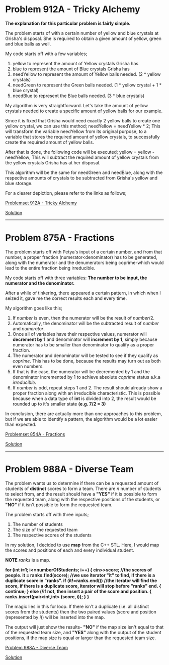 Problem 912A - Tricky Alchemy
=====

**The explanation for this particular problem is fairly simple.**

The problem starts of with a certain number of yellow and blue crystals at Grisha's disposal. 
She is required to obtain a given amount of yellow, green and blue balls as well.

My code starts off with a few variables;
1. yellow to represent the amount of Yellow crystals Grisha has
2. blue to represent the amount of Blue crystals Grisha has
3. needYellow to represent the amount of Yellow balls needed. (2 * yellow crystals)
4. needGreen to represent the Green balls needed. (1 * yellow crystal + 1 * blue crystal)
5. needBlue to represent the Blue balls needed. (3 * blue crystals)

My algorithm is very straightforward. Let's take the amount of yellow crystals needed to create a specific amount of yellow balls for our example.

Since it is fixed that Grisha would need exactly 2 yellow balls to create one yellow crystal, we can use this method;
needYellow = needYellow * 2;
This will transform the variable needYellow from its original purpose, to a variable that stores the required amount of yellow crystals, to successfully create the required amount of yellow balls.

After that is done, the following code will be executed;
yellow = yellow - needYellow;
This will subtract the required amount of yellow crystals from the yellow crystals Grisha has at her disposal. 

This algorithm will be the same for needGreen and needBlue, along with the respective amounts of crystals to be subtracted from Grisha's yellow and blue storage.

For a clearer depiction, please refer to the links as follows;

[Problemset 912A - Tricky Alchemy](https://codeforces.com/problemset/problem/912/A)

[Solution](https://codeforces.com/contest/912/submission/42300609)

----------------------------------------------------

Problem 875A - Fractions
=====

The problem starts off with Petya's input of a certain number, and from that number, a proper fraction (numerator<denominator) has to be generated, along with the numerator and the denumerators being coprime-which would lead to the entire fraction being irreducible. 

My code starts off with three variables: **The number to be input, the numerator and the denominator.**

After a while of tinkering, there appeared a certain pattern, in which when I seized it, gave me the correct results each and every time.

My algorithm goes like this;
1. If *number* is even, then the numerator will be the result of *number*/2.
2. Automatically, the denominator will be the subtracted result of *number* and *numerator*.
3. Once all of variables have their respective values, numerator will **decrement by 1** and denominator will **increment by 1**, simply because numerator has to be smaller than denominator to qualify as a proper fraction.
4. The numerator and denominator will be tested to see if they qualify as *coprime*. This has to be done, because the results may turn out as both even numbers.
5. If that is the case, the numerator will be decremented by 1 and the denominator incremented by 1 to achieve absolute *coprime* status a.k.a *irreducible*.
6. If *number* is odd, repeat steps 1 and 2. The result should already show a proper fraction along with an irreducible characteristic. This is possible because when a data type of **int** is divided into 2, the result would be rounded up to it's smaller state **(e.g. 7/2 = 3)**

In conclusion, there are actually more than one approaches to this problem, but if we are able to identify a pattern, the algorithm would be a lot easier than expected.

[Problemset 854A - Fractions](https://codeforces.com/contest/854/problem/A)

[Solution](https://codeforces.com/contest/854/submission/42423464)

-----------------------------------------------------

Problem 988A - Diverse Team
=====

The problem wants us to determine if there can be a requested amount of students of **distinct** scores to form a team. 
There are *n* number of students to select from, and the result should have a **"YES"** if it is possible to form the requested team, along with the respective positions of the students, or **"NO"** if it isn't possible to form the requested team.

The problem starts off with three inputs;
1. The number of students
2. The size of the requested team
3. The respective scores of the students

In my solution, I decided to use **map** from the C++ STL. Here, I would map the scores and positions of each and every individual student.

**NOTE**
*ranks* is a map.

**for (int i=1; i<=numberOfStudents; i++)
    {
        cin>>score; //the scores of people.
        it = ranks.find(score); //we use iterator "it" to find, if there is a duplicate score in "ranks".
        if (it!=ranks.end()) //the iterator will find the score, if there is a duplicate score, iterator will stop before "ranks" end.
        {
            continue;
        }
        else //if not, then insert a pair of the score and position.
        {
            ranks.insert(pair<int,int>  (score, i));
        }
    }**
    
The magic lies in this for loop. If there isn't a duplicate (i.e. all distinct scores from the students) then the two paired values (score and position (represented by *i*)) will be inserted into the map.

The output will just show the results- **"NO"** if the map size isn't equal to that of the requested team size, and **"YES"** along with the output of the student positions, if the map size is equal or larger than the requested team size.

[Problem 988A - Diverse Team](https://codeforces.com/contest/988/problem/A)

[Solution](https://codeforces.com/contest/988/submission/42355521)
